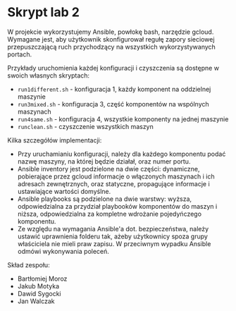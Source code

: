 # Skrypt lab 2

W projekcie wykorzystujemy Ansible, powłokę bash, narzędzie gcloud.  
Wymagane jest, aby użytkownik skonfigurował regułę zapory sieciowej przepuszczającą ruch przychodzący na wszystkich wykorzystywanych portach.

Przykłady uruchomienia każdej konfiguracji i czyszczenia są dostępne w swoich własnych skryptach:
- `run1different.sh` - konfiguracja 1, każdy komponent na oddzielnej maszynie
- `run3mixed.sh` - konfiguracja 3, część komponentów na wspólnych maszynach
- `run4same.sh` - konfiguracja 4, wszystkie komponenty na jednej maszynie
- `runclean.sh` - czyszczenie wszystkich maszyn

Kilka szczegółów implementacji:
- Przy uruchamianiu konfiguracji, należy dla każdego komponentu podać nazwę maszyny, na której będzie działał, oraz numer portu.
- Ansible inventory jest podzielone na dwie części: dynamiczne, pobierające przez gcloud informacje o włączonych maszynach i ich adresach zewnętrznych, oraz statyczne, propagujące informacje i ustawiające wartości domyślne.
- Ansible playbooks są podzielone na dwie warstwy: wyższa, odpowiedzialna za przydział playbooków komponentów do maszyn i niższa, odpowiedzialna za kompletne wdrożanie pojedyńczego komponentu.
- Ze względu na wymagania Ansible'a dot. bezpieczeństwa, należy ustawić uprawnienia folderu tak, ażeby użytkownicy spoza grupy właściciela nie mieli praw zapisu. W przeciwnym wypadku Ansible odmówi wykonywania poleceń.

Skład zespołu:
- Bartłomiej Moroz
- Jakub Motyka
- Dawid Sygocki
- Jan Walczak
